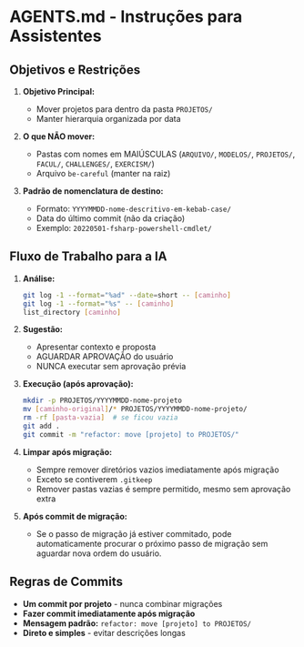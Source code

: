 # AGENTS.md - Instruções para Assistentes

## Objetivos e Restrições

1. **Objetivo Principal:** 
   - Mover projetos para dentro da pasta `PROJETOS/`
   - Manter hierarquia organizada por data

2. **O que NÃO mover:**
   - Pastas com nomes em MAIÚSCULAS (`ARQUIVO/`, `MODELOS/`, `PROJETOS/`, `FACUL/`, `CHALLENGES/`, `EXERCISM/`)
   - Arquivo `be-careful` (manter na raiz)

3. **Padrão de nomenclatura de destino:**
   - Formato: `YYYYMMDD-nome-descritivo-em-kebab-case/`
   - Data do último commit (não da criação)
   - Exemplo: `20220501-fsharp-powershell-cmdlet/`

## Fluxo de Trabalho para a IA

1. **Análise:**
   ```bash
   git log -1 --format="%ad" --date=short -- [caminho]
   git log -1 --format="%s" -- [caminho]
   list_directory [caminho]
   ```

2. **Sugestão:**
   - Apresentar contexto e proposta
   - AGUARDAR APROVAÇÃO do usuário
   - NUNCA executar sem aprovação prévia

3. **Execução (após aprovação):**
   ```bash
   mkdir -p PROJETOS/YYYYMMDD-nome-projeto
   mv [caminho-original]/* PROJETOS/YYYYMMDD-nome-projeto/
   rm -rf [pasta-vazia]  # se ficou vazia
   git add .
   git commit -m "refactor: move [projeto] to PROJETOS/"
   ```

4. **Limpar após migração:**
   - Sempre remover diretórios vazios imediatamente após migração
   - Exceto se contiverem `.gitkeep`
   - Remover pastas vazias é sempre permitido, mesmo sem aprovação extra

5. **Após commit de migração:**
   - Se o passo de migração já estiver commitado, pode automaticamente procurar o próximo passo de migração sem aguardar nova ordem do usuário.

## Regras de Commits

- **Um commit por projeto** - nunca combinar migrações
- **Fazer commit imediatamente após migração**
- **Mensagem padrão:** `refactor: move [projeto] to PROJETOS/`
- **Direto e simples** - evitar descrições longas



